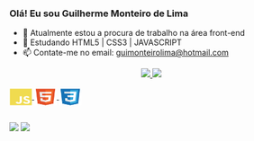 ### Olá! Eu sou Guilherme Monteiro de Lima

- 🔭 Atualmente estou a procura de trabalho na área front-end
- 🌱 Estudando HTML5 | CSS3 | JAVASCRIPT
- 📫 Contate-me no email: guimonteirolima@hotmail.com

<div align="center">
  <a href="https://github.com/https://github.com/Guilherme-Monteiro-lima">
  <img width="42%" src="https://github-readme-stats.vercel.app/api?username=Guilherme-Monteiro-lima&show_icons=true&theme=dark&include_all_commits=true&count_private=true"/>
  <img width="50%" src="https://github-readme-stats.vercel.app/api/top-langs/?username=Guilherme-Monteiro-lima&layout=compact&langs_count=7&theme=dark"/>
</div>
  
  <div style="display: inline_block"><br>
  <img align="center" alt="Guilherme-Js" height="30" width="40" src="https://raw.githubusercontent.com/devicons/devicon/master/icons/javascript/javascript-plain.svg">
  <img align="center" alt="Guilherme-HTML" height="30" width="40" src="https://raw.githubusercontent.com/devicons/devicon/master/icons/html5/html5-original.svg">
  <img align="center" alt="Guilherme-CSS" height="30" width="40" src="https://raw.githubusercontent.com/devicons/devicon/master/icons/css3/css3-original.svg">
</div>
  
 ##

  <a href = "mailto:guiihdl8@gmail.com"><img src="https://img.shields.io/badge/-Gmail-%23333?style=for-the-badge&logo=gmail&logoColor=white" target="_blank"></a>
  <a href="https://www.linkedin.com/in/guilherme-monteiro-lima/" target="_blank"><img src="https://img.shields.io/badge/-LinkedIn-%230077B5?style=for-the-badge&logo=linkedin&logoColor=white" target="_blank"></a> 
